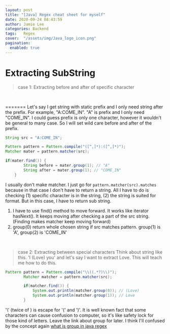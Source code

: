 ```yaml
---
layout: post 
title: "[Java] Regex cheat sheet for myself"
date: 2020-09-24 08:43:59
author: Jamie Lee
categories: Backend
tags:	Regex
cover:  "/assets/img/Java_logo_icon.png"
pagination: 
  enabled: true
---
```


# Extracting SubString 

> case 1: Extracting before and after of specific character
<br>

=======
Let's say I get string with static prefix and I only need string after the prefix. For example, "A:COME_IN". "A" is prefix and I only need "COME_IN". 
I could guess prefix is only one character, however it wouldn't be general to many case. So I will set wild care before and after of the prefix.

```java
String src = "A:COME_IN"; 

Pattern pattern = Pattern.compile("([^,]*):([^,]*)");
Matcher mater = pattern.matcher(src);

if(mater.find()) {
        String before = mater.group(1); // "A"
        String after = mater.group(1); // "COME_IN"
    }
```
I usually don't make matcher. I just go for `pattern.matcher(src).matches` because in that case I don't have to return a string. All I have to do is 
checking (1) specific character is in the string, (2) the string is suited for format. 
But in this case, I have to return sub string. 

1. I have to use find() method to move forward. It works like iterator hasNext(). It keeps moving after checking a part of the src string. (Finding makes matcher keep moving forward)
2. group(0) return whole chosen string if src matches pattern. group(1) is 'A', group(2) is 'COME_IN'


<br> 

> case 2: Extracting between special characters
Think about string like this. 'I (Love) you' and let's say I want to extract Love. This will teach me how to do this. 

```java
Pattern pattern = Pattern.compile("\\((.*?)\\)");
        Matcher matcher = pattern.matcher(src);

        if(matcher.find()) {
            System.out.println(matcher.group(0)); // (Love)
            System.out.println(matcher.group(1)); // Love
        }
```

'\\' (twice of \) is escape for '(' and ')'. It is well known fact that some characters can cause confusion to computer, so it's like safety lock for those kind of letters. 
Leave the link about group for later. I think I'll confused by the concept again [what is group in java regex](https://www.tutorialspoint.com/javaregex/javaregex_capturing_groups.htm)
